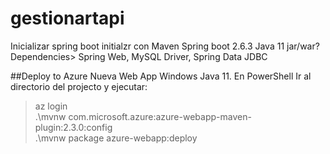 # gestionartapi

Inicializar spring boot initialzr con Maven Spring boot 2.6.3 Java 11 jar/war?
Dependencies> Spring Web, MySQL Driver, Spring Data JDBC

##Deploy to Azure 
Nueva Web App Windows Java 11.
En PowerShell Ir al directorio del projecto y ejecutar:

>az login<br/>
>.\mvnw com.microsoft.azure:azure-webapp-maven-plugin:2.3.0:config<br/>
>.\mvnw package azure-webapp:deploy<br/>
